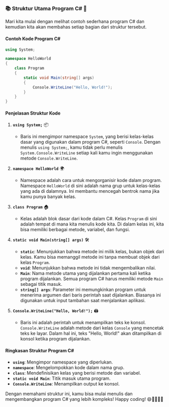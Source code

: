 ### 📚 Struktur Utama Program C# 🚀

Mari kita mulai dengan melihat contoh sederhana program C# dan kemudian kita akan membahas setiap bagian dari struktur tersebut.

#### **Contoh Kode Program C#**

```csharp
using System;

namespace HelloWorld
{
    class Program
    {
        static void Main(string[] args)
        {
            Console.WriteLine("Hello, World!");
        }
    }
}
```

#### **Penjelasan Struktur Kode**

1. **`using System;`** 📦
   - Baris ini mengimpor namespace `System`, yang berisi kelas-kelas dasar yang digunakan dalam program C#, seperti `Console`. Dengan menulis `using System;`, kamu tidak perlu menulis `System.Console.WriteLine` setiap kali kamu ingin menggunakan metode `Console.WriteLine`.

2. **`namespace HelloWorld`** 🌍
   - Namespace adalah cara untuk mengorganisir kode dalam program. Namespace `HelloWorld` di sini adalah nama grup untuk kelas-kelas yang ada di dalamnya. Ini membantu mencegah bentrok nama jika kamu punya banyak kelas.

3. **`class Program`** 🏠
   - Kelas adalah blok dasar dari kode dalam C#. Kelas `Program` di sini adalah tempat di mana kita menulis kode kita. Di dalam kelas ini, kita bisa memiliki berbagai metode, variabel, dan fungsi.

4. **`static void Main(string[] args)`** 🛠️
   - **`static`**: Menunjukkan bahwa metode ini milik kelas, bukan objek dari kelas. Kamu bisa memanggil metode ini tanpa membuat objek dari kelas `Program`.
   - **`void`**: Menunjukkan bahwa metode ini tidak mengembalikan nilai.
   - **`Main`**: Nama metode utama yang dijalankan pertama kali ketika program dijalankan. Semua program C# harus memiliki metode `Main` sebagai titik masuk.
   - **`string[] args`**: Parameter ini memungkinkan program untuk menerima argumen dari baris perintah saat dijalankan. Biasanya ini digunakan untuk input tambahan saat menjalankan aplikasi.

5. **`Console.WriteLine("Hello, World!");`** 🖨️
   - Baris ini adalah perintah untuk menampilkan teks ke konsol. `Console.WriteLine` adalah metode dari kelas `Console` yang mencetak teks ke layar. Dalam hal ini, teks "Hello, World!" akan ditampilkan di konsol ketika program dijalankan.

#### **Ringkasan Struktur Program C#**
- **`using`**: Mengimpor namespace yang diperlukan.
- **`namespace`**: Mengelompokkan kode dalam nama grup.
- **`class`**: Mendefinisikan kelas yang berisi metode dan variabel.
- **`static void Main`**: Titik masuk utama program.
- **`Console.WriteLine`**: Menampilkan output ke konsol.

Dengan memahami struktur ini, kamu bisa mulai menulis dan mengembangkan program C# yang lebih kompleks! Happy coding! 😄👨‍💻👩‍💻